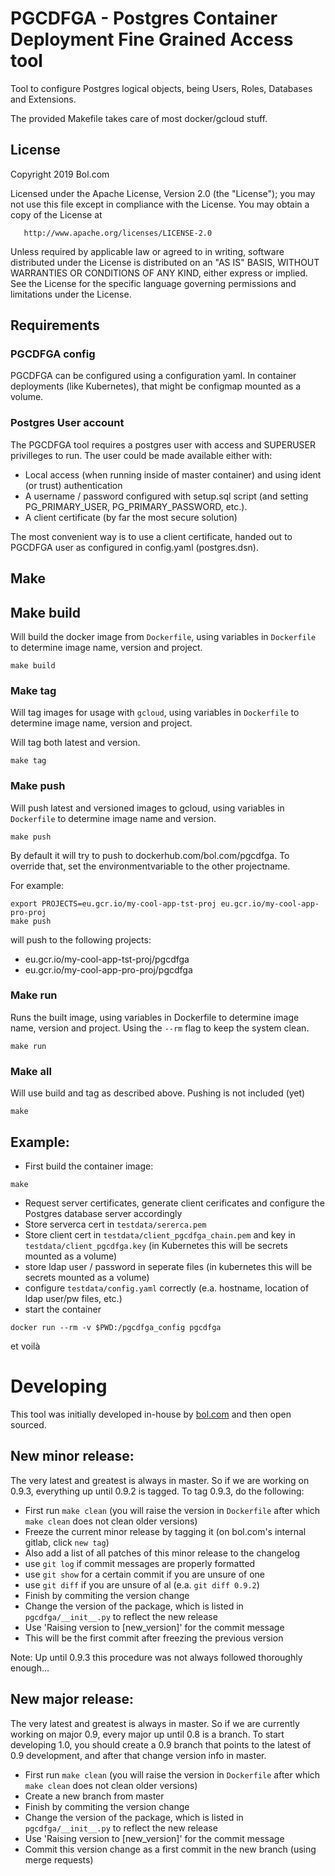 # PGCDFGA - Postgres Container Deployment Fine Grained Access tool

Tool to configure Postgres logical objects, being Users, Roles, Databases and Extensions.

The provided Makefile takes care of most docker/gcloud stuff.

## License

   Copyright 2019 Bol.com

   Licensed under the Apache License, Version 2.0 (the "License");
   you may not use this file except in compliance with the License.
   You may obtain a copy of the License at

       http://www.apache.org/licenses/LICENSE-2.0

   Unless required by applicable law or agreed to in writing, software
   distributed under the License is distributed on an "AS IS" BASIS,
   WITHOUT WARRANTIES OR CONDITIONS OF ANY KIND, either express or implied.
   See the License for the specific language governing permissions and
   limitations under the License.

## Requirements

### PGCDFGA config

PGCDFGA can be configured using a configuration yaml.
In container deployments (like Kubernetes), that might be configmap mounted as a volume.

### Postgres User account

The PGCDFGA tool requires a postgres user with access and SUPERUSER privilleges to run.
The user could be made available either with:
- Local access (when running inside of master container) and using ident (or trust) authentication
- A username / password configured with setup.sql script (and setting PG_PRIMARY_USER, PG_PRIMARY_PASSWORD, etc.).
- A client certificate (by far the most secure solution)

The most convenient way is to use a client certificate, handed out to PGCDFGA user as configured in config.yaml (postgres.dsn).

## Make

## Make build

Will build the docker image from `Dockerfile`, using variables in `Dockerfile` to determine image name, version and project.

```
make build
```

### Make tag

Will tag images for usage with `gcloud`, using variables in `Dockerfile` to determine image name, version and project.

Will tag both latest and version.

```
make tag
```

### Make push

Will push latest and versioned images to gcloud, using variables in `Dockerfile` to determine image name and version.

```
make push
```

By default it will try to push to dockerhub.com/bol.com/pgcdfga. To override that, set the environmentvariable to the other projectname.

For example:
```
export PROJECTS=eu.gcr.io/my-cool-app-tst-proj eu.gcr.io/my-cool-app-pro-proj
make push
```
will push to the following projects:
* eu.gcr.io/my-cool-app-tst-proj/pgcdfga
* eu.gcr.io/my-cool-app-pro-proj/pgcdfga

### Make run

Runs the built image, using variables in Dockerfile to determine image name, version and project. Using the `--rm` flag to keep the system clean.

```
make run
```

### Make all

Will use build and tag as described above. Pushing is not included (yet)

```
make
```

## Example:
* First build the container image:
```
make
```
* Request server certificates, generate client cerificates and configure the Postgres database server accordingly
* Store serverca cert in `testdata/sererca.pem`
* Store client cert in `testdata/client_pgcdfga_chain.pem` and key in `testdata/client_pgcdfga.key` (in Kubernetes this will be secrets mounted as a volume)
* store ldap user / password in seperate files (in kubernetes this will be secrets mounted as a volume)
* configure `testdata/config.yaml` correctly (e.a. hostname, location of ldap user/pw files, etc.)
* start the container
```
docker run --rm -v $PWD:/pgcdfga_config pgcdfga
```

et voilà

# Developing
This tool was initially developed in-house by [bol.com](https://www.bol.com) and then open sourced.

## New minor release:
The very latest and greatest is always in master. So if we are working on 0.9.3, everything up until 0.9.2 is tagged. To tag 0.9.3, do the following:
* First run `make clean` (you will raise the version in `Dockerfile` after which `make clean` does not clean older versions)
* Freeze the current minor release by tagging it (on bol.com's internal gitlab, click `new tag`)
 * Also add a list of all patches of this minor release to the changelog
 * use `git log` if commit messages are properly formatted
 * use `git show` for a certain commit if you are unsure of one
 * use `git diff` if you are unsure of al (e.a. `git diff 0.9.2`)
* Finish by commiting the version change
 * Change the version of the package, which is listed in `pgcdfga/__init__.py` to reflect the new release
 * Use 'Raising version to [new_version]' for the commit message
 * This will be the first commit after freezing the previous version

Note: Up until 0.9.3 this procedure was not always followed thoroughly enough...

## New major release:
The very latest and greatest is always in master. So if we are currently working on major 0.9, every major up until 0.8 is a branch.
To start developing 1.0, you should create a 0.9 branch that points to the latest of 0.9 development, and after that change version info in master.
* First run `make clean` (you will raise the version in `Dockerfile` after which `make clean` does not clean older versions)
* Create a new branch from master
* Finish by commiting the version change
 * Change the version of the package, which is listed in `pgcdfga/__init__.py` to reflect the new release
 * Use 'Raising version to [new_version]' for the commit message
 * Commit this version change as a first commit in the new branch (using merge requests)
